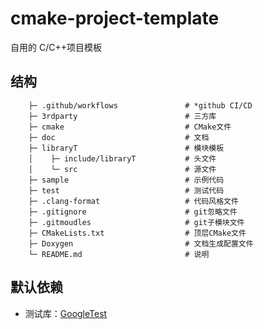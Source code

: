# cmake-project-template

自用的 C/C++项目模板

## 结构

```
    ├─ .github/workflows               # *github CI/CD
    ├─ 3rdparty                        # 三方库
    ├─ cmake                           # CMake文件
    ├─ doc                             # 文档
    ├─ libraryT                        # 模块模板
    │    ├─ include/libraryT           # 头文件
    │    └─ src                        # 源文件
    ├─ sample                          # 示例代码
    ├─ test                            # 测试代码
    ├─ .clang-format                   # 代码风格文件
    ├─ .gitignore                      # git忽略文件
    ├─ .gitmoudles                     # git子模块文件
    ├─ CMakeLists.txt                  # 顶层CMake文件
    ├─ Doxygen                         # 文档生成配置文件
    └─ README.md                       # 说明
```

## 默认依赖

- 测试库：[GoogleTest](https://github.com/google/googletest.git)
